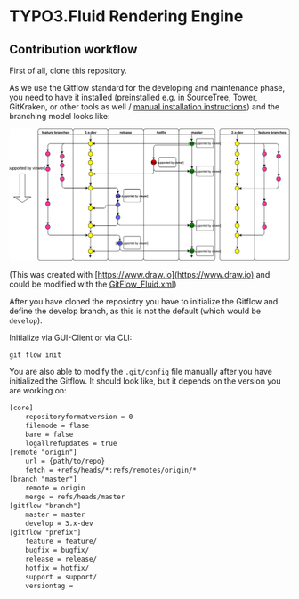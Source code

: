 # TYPO3.Fluid Rendering Engine

## Contribution workflow

First of all, clone this repository.

As we use the Gitflow standard for the developing and maintenance phase, you need to have it installed (preinstalled e.g. in SourceTree, Tower, GitKraken, or other tools as well / [manual installation instructions](https://github.com/petervanderdoes/gitflow-avh/wiki/Installation)) and the branching model looks like:

![Gitflow for Fluid](assets/GitFlow_Fluid.svg)

(This was created with [https://www.draw.io](https://www.draw.io) and could be modified with the [GitFlow_Fluid.xml](assets/GitFlow_Fluid.xml))

After you have cloned the reposiotry you have to initialize the Gitflow and define the develop branch, as this is not the default (which would be `develop`).

Initialize via GUI-Client or via CLI:

```
git flow init
```

You are also able to modify the `.git/config` file manually after you have initialized the Gitflow.
It should look like, but it depends on the version you are working on:

```
[core]
	repositoryformatversion = 0
	filemode = flase
	bare = false
	logallrefupdates = true
[remote "origin"]
	url = {path/to/repo}
	fetch = +refs/heads/*:refs/remotes/origin/*
[branch "master"]
	remote = origin
	merge = refs/heads/master
[gitflow "branch"]
	master = master
	develop = 3.x-dev
[gitflow "prefix"]
	feature = feature/
	bugfix = bugfix/
	release = release/
	hotfix = hotfix/
	support = support/
	versiontag = 
```